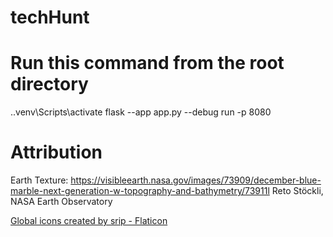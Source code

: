 # techHunt

# Run this command from the root directory

.\.venv\Scripts\activate
flask --app app.py --debug run -p 8080

# Attribution

Earth Texture: https://visibleearth.nasa.gov/images/73909/december-blue-marble-next-generation-w-topography-and-bathymetry/73911l
Reto Stöckli, NASA Earth Observatory

<a href="https://www.flaticon.com/free-icons/global" title="global icons">Global icons created by srip - Flaticon</a>
